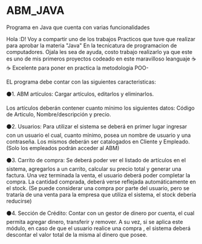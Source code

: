 # ABM_JAVA
Programa en Java que cuenta con varias funcionalidades 

Hola :D! Voy a compartir uno de los trabajos Practicos que tuve que realizar para aprobar la materia "Java" En la tecnicatura de programacion de computadores.
Ojala les sea de ayuda, costo trabajo realizarlo ya que este es uno de mis primeros proyectos codeado en este maravilloso leanguaje ☕☕
Excelente para poner en practica la metodologia POO-

EL programa debe contar con las siguientes caracteristicas: 

⚫1. ABM artículos: Cargar artículos, editarlos y eliminarlos.

  Los artículos deberán contener cuanto mínimo los siguientes datos: 
    Código de Articulo, Nombre/descripción y precio.

⚫2. Usuarios: Para utilizar el sistema
      se deberá en primer lugar ingresar con un usuario el cual, 
        cuanto mínimo, posea un nombre de usuario y una contraseña.
           Los mismos deberán ser catalogados en Cliente y Empleado.
            (Solo los empleados podrán acceder al ABM)

⚫3. Carrito de compra: Se deberá poder ver el listado de artículos en el sistema,
agregarlos a un carrito, calcular su precio total y generar una factura.
  Una vez terminada la venta, 
    el usuario deberá poder completar la compra.
      La cantidad comprada, deberá verse reflejada automáticamente en el stock.
        (Se puede considerar una compra por parte del usuario, pero se trataría de una venta para la empresa que utiliza el sistema, el stock debería reducirse)

⚫4. Sección de Crédito: Contar con un gestor de dinero por cuenta, el cual permita 
  agregar dinero, transferir y remover.
    A su vez, si se aplica este módulo, en caso de que el usuario realice una compra
      , el sistema deberá descontar el valor total de la misma al dinero que posee.
